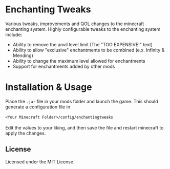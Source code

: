 # Enchanting Tweaks

Various tweaks, improvements and QOL changes to the minecraft enchanting system.
Highly configurable tweaks to the enchanting system include:

- Ability to remove the anvil level limit (The "TOO EXPENSIVE!" text)
- Ability to allow "exclusive" enchantments to be combined (e.x. Infinity & Mending)
- Ability to change the maximum level allowed for enchantments
- Support for enchantments added by other mods

# Installation & Usage

Place the `.jar` file in your mods folder and launch the game. This should generate a configuration file in 
<br><br>`<Your Minecraft Folder>/config/enchantingtweaks`
<br><br>
Edit the values to your liking, and then save the file and restart minecraft to apply the changes.

## License

Licensed under the MIT License.
